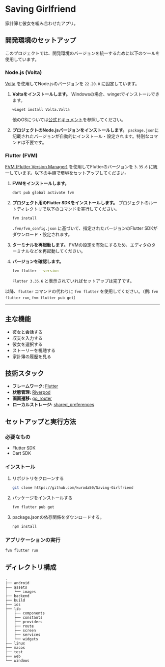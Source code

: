 # Saving Girlfriend

家計簿と彼女を組み合わせたアプリ。

## 開発環境のセットアップ

このプロジェクトでは、開発環境のバージョンを統一するために以下のツールを使用しています。

### Node.js (Volta)

[Volta](https://volta.sh/) を使用してNode.jsのバージョンを `22.20.0` に固定しています。

1. **Voltaをインストールします。**
   Windowsの場合、wingetでインストールできます。
   ```sh
   winget install Volta.Volta
   ```
   他のOSについては[公式ドキュメント](https://docs.volta.sh/guide/getting-started)を参照してください。

2. **プロジェクトのNode.jsバージョンをインストールします。**
   `package.json`に記載されたバージョンが自動的にインストール・設定されます。特別なコマンドは不要です。

### Flutter (FVM)

[FVM (Flutter Version Manager)](https://fvm.app/) を使用してFlutterのバージョンを `3.35.6` に統一しています。以下の手順で環境をセットアップしてください。

1.  **FVMをインストールします。**
    ```sh
    dart pub global activate fvm
    ```

2.  **プロジェクト用のFlutter SDKをインストールします。**
    プロジェクトのルートディレクトリで以下のコマンドを実行してください。
    ```sh
    fvm install
    ```
    `.fvm/fvm_config.json` に基づいて、指定されたバージョンのFlutter SDKがダウンロード・設定されます。

3.  **ターミナルを再起動します。**
    FVMの設定を有効にするため、エディタのターミナルなどを再起動してください。

4.  **バージョンを確認します。**
    ```sh
    fvm flutter --version
    ```
    `Flutter 3.35.6` と表示されていればセットアップは完了です。

以降、`flutter` コマンドの代わりに `fvm flutter` を使用してください。（例: `fvm flutter run`, `fvm flutter pub get`）

---

## 主な機能

*   彼女と会話する
*   収支を入力する
*   彼女を選択する
*   ストーリーを視聴する
*   家計簿の履歴を見る

## 技術スタック

*   **フレームワーク:** [Flutter](https://flutter.dev/)
*   **状態管理:** [Riverpod](https://riverpod.dev/)
*   **画面遷移:** [go_router](https://pub.dev/packages/go_router)
*   **ローカルストレージ:** [shared_preferences](https://pub.dev/packages/shared_preferences)

## セットアップと実行方法

### 必要なもの

*   Flutter SDK
*   Dart SDK

### インストール

1.  リポジトリをクローンする
    ```sh
    git clone https://github.com/kuroda50/Saving-Girlfriend
    ```
2.  パッケージをインストールする
    ```sh
    fvm flutter pub get
    ```

3. package.jsonの依存関係をダウンロードする。
    ```sh
    npm install
    ```

### アプリケーションの実行

```sh
fvm flutter run
```

## ディレクトリ構成

```
.
├── android
├── assets
│   └── images
├── backend 
├── build
├── ios
├── lib
│   ├── components
│   ├── constants
│   ├── providers
│   ├── route
│   ├── screen
│   ├── services
│   └── widgets
├── linux
├── macos
├── test
├── web
└── windows
```